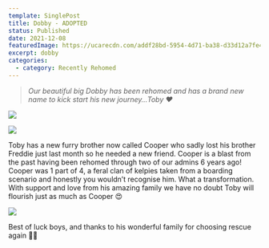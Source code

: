 ```yaml
---
template: SinglePost
title: Dobby - ADOPTED
status: Published
date: 2021-12-08
featuredImage: https://ucarecdn.com/addf28bd-5954-4d71-ba38-d33d12a7fe45/-/crop/600x420/0,48/-/preview/
excerpt: dobby
categories:
  - category: Recently Rehomed
---
```

> *Our beautiful big Dobby has been rehomed and has a brand new name to kick start his new journey…Toby ❤️*

![](https://ucarecdn.com/45055644-8003-4013-b7f7-a95f3e6c6401/)

![](https://ucarecdn.com/b547183f-11ea-4551-bb46-7826d86463d4/)


Toby has a new furry brother now called Cooper who sadly lost his brother Freddie just last month so he needed a new friend. Cooper is a blast from the past having been rehomed through two of our admins 6 years ago! Cooper was 1 part of 4, a feral clan of kelpies taken from a boarding scenario and honestly you wouldn’t recognise him. What a transformation. With support and love from his amazing family we have no doubt Toby will flourish just as much as Cooper 😍

![](https://ucarecdn.com/82b7fc3e-8310-46ed-b973-9e14326226a2/)


Best of luck boys, and thanks to his wonderful family for choosing rescue again 🙏🏻